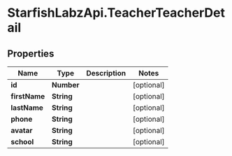 # StarfishLabzApi.TeacherTeacherDetail

## Properties
Name | Type | Description | Notes
------------ | ------------- | ------------- | -------------
**id** | **Number** |  | [optional] 
**firstName** | **String** |  | [optional] 
**lastName** | **String** |  | [optional] 
**phone** | **String** |  | [optional] 
**avatar** | **String** |  | [optional] 
**school** | **String** |  | [optional] 

